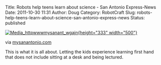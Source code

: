 Title: Robots help teens learn about science - San Antonio Express-News
Date: 2011-10-30 11:31
Author: Doug
Category: RobotCraft
Slug: robots-help-teens-learn-about-science-san-antonio-express-news
Status: published

[![Media_httpwwwmysanant_wgajn](http://getfile4.posterous.com/getfile/files.posterous.com/littleideas/ypIrAxDBobleGChcnsAisueJDdaHgmCawjiibbAgBpcdDcxfnDjqrscxxkJb/media_httpwwwmysanant_wgAjn.jpg.scaled500.jpg){height="333" width="500"}](http://getfile0.posterous.com/getfile/files.posterous.com/littleideas/ypIrAxDBobleGChcnsAisueJDdaHgmCawjiibbAgBpcdDcxfnDjqrscxxkJb/media_httpwwwmysanant_wgAjn.jpg.scaled1000.jpg)

via [mysanantonio.com](http://www.mysanantonio.com/life/article/Robots-help-teens-learn-about-science-2241743.php)

This is what it is all about. Letting the kids experience learning first hand that does not include sitting at a desk and being lectured.
